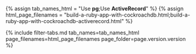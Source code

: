 {% assign tab_names_html = "Use <strong>pg</strong>;Use <strong>ActiveRecord</strong>" %}
{% assign html_page_filenames = "build-a-ruby-app-with-cockroachdb.html;build-a-ruby-app-with-cockroachdb-activerecord.html" %}

{% include filter-tabs.md tab_names=tab_names_html page_filenames=html_page_filenames page_folder=page.version.version %}
